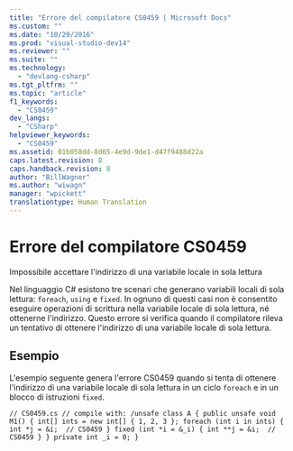 ```yaml
---
title: "Errore del compilatore CS0459 | Microsoft Docs"
ms.custom: ""
ms.date: "10/29/2016"
ms.prod: "visual-studio-dev14"
ms.reviewer: ""
ms.suite: ""
ms.technology: 
  - "devlang-csharp"
ms.tgt_pltfrm: ""
ms.topic: "article"
f1_keywords: 
  - "CS0459"
dev_langs: 
  - "CSharp"
helpviewer_keywords: 
  - "CS0459"
ms.assetid: 01b058dd-8d65-4e9d-9de1-d47f9488d22a
caps.latest.revision: 8
caps.handback.revision: 8
author: "BillWagner"
ms.author: "wiwagn"
manager: "wpickett"
translationtype: Human Translation
---
```

# Errore del compilatore CS0459
Impossibile accettare l'indirizzo di una variabile locale in sola lettura  
  
 Nel linguaggio C\# esistono tre scenari che generano variabili locali di sola lettura: `foreach`, `using` e `fixed`. In ognuno di questi casi non è consentito eseguire operazioni di scrittura nella variabile locale di sola lettura, né ottenerne l'indirizzo. Questo errore si verifica quando il compilatore rileva un tentativo di ottenere l'indirizzo di una variabile locale di sola lettura.  
  
## Esempio  
 L'esempio seguente genera l'errore CS0459 quando si tenta di ottenere l'indirizzo di una variabile locale di sola lettura in un ciclo `foreach` e in un blocco di istruzioni `fixed`.  
  
```  
// CS0459.cs // compile with: /unsafe class A { public unsafe void M1() { int[] ints = new int[] { 1, 2, 3 }; foreach (int i in ints) { int *j = &i;  // CS0459 } fixed (int *i = &_i) { int **j = &i;  // CS0459 } } private int _i = 0; }  
```